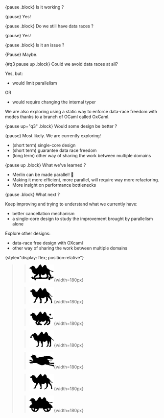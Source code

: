 
{pause .block}
Is it working ?

{pause} 
Yes!

{pause .block}
Do we still have data races ?

{pause}
Yes!

{pause .block}
Is it an issue ?

{Pause}
 Maybe. 

{#q3 pause up .block}
Could we avoid data races at all? 

Yes, but:
- would limit parallelism

OR

- would require changing the internal typer

We are also exploring using a static way to enforce data-race freedom with modes thanks to a branch of OCaml called OxCaml.

{pause up="q3" .block}
Would some design be better ?

{pause}
Most likely. We are currently exploring!

- (short term) single-core design
- (short term) guarantee data race freedom
- (long term) other way of sharing the work between multiple domains

{pause up .block}
What we've learned ?

- Merlin can be made parallel! 🥳 
- Making it more efficient, more parallel, will require way more refactoring.
- More insight on performance bottlenecks 

{pause .block}
What next ?

Keep improving and trying to understand what we currently have:
- better cancellation mechanism
- a single-core design to study the improvement brought by parallelism alone

Explore other designs:
- data-race free design with OXcaml
- other way of sharing the work between multiple domains

{style="display: flex; position:relative"}
> > ![](images/camel_skatting.gif){width=180px}
>
> > ![](images/camel_humping.gif){width=180px}
>
> > ![](images/camel_balling.gif){width=180px}
>
> > ![](images/camel_yoyoing.gif){width=180px}
>
> > ![](images/camel_super.gif){width=180px}
>
> > ![](images/camel_walking.gif){width=180px}
>
> > ![](images/camel_rolling.gif){width=180px}